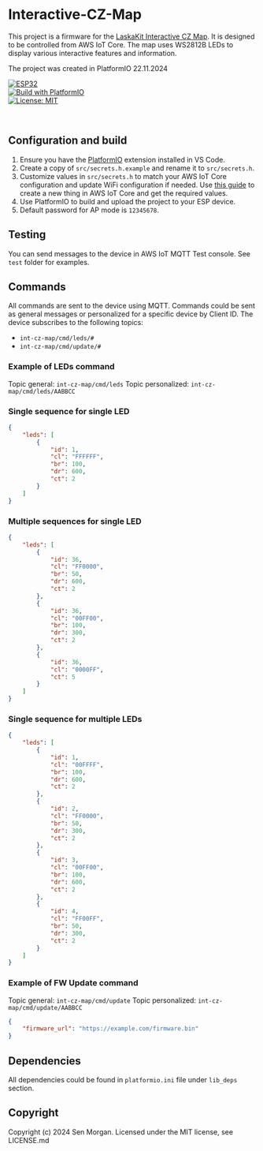 # Interactive-CZ-Map

This project is a firmware for the [LaskaKit Interactive CZ Map](https://www.laskakit.cz/laskakit-interaktivni-mapa-cr-ws2812b/). It is designed to be controlled from AWS IoT Core. The map uses WS2812B LEDs to display various interactive features and information.

The project was created in PlatformIO 22.11.2024

[![ESP32](https://img.shields.io/badge/ESP-32-000000.svg?longCache=true&style=flat&colorA=AA101F)](https://www.espressif.com/en/products/socs/esp32)<br>
[![Build with PlatformIO](https://img.shields.io/badge/Build%20with-PlatformIO-orange)](https://platformio.org/)<br>
[![License: MIT](https://img.shields.io/badge/License-MIT-brightgreen.svg)](https://opensource.org/licenses/MIT)

<br>

## Configuration and build
1. Ensure you have the [PlatformIO](https://platformio.org/) extension installed in VS Code.
3. Create a copy of `src/secrets.h.example` and rename it to `src/secrets.h`.
4. Customize values in `src/secrets.h` to match your AWS IoT Core configuration and update WiFi configuration if needed. Use [this guide](https://aws.amazon.com/ru/blogs/compute/building-an-aws-iot-core-device-using-aws-serverless-and-an-esp32/) to create a new thing in AWS IoT Core and get the required values.
5. Use PlatformIO to build and upload the project to your ESP device.
6. Default password for AP mode is `12345678`.

## Testing
You can send messages to the device in AWS IoT MQTT Test console. See `test` folder for examples.

## Commands
All commands are sent to the device using MQTT. Commands could be sent as general messages or personalized for a specific device by Client ID.
The device subscribes to the following topics:
- `int-cz-map/cmd/leds/#`
- `int-cz-map/cmd/update/#`

### Example of LEDs command
Topic general: `int-cz-map/cmd/leds`
Topic personalized: `int-cz-map/cmd/leds/AABBCC`

### Single sequence for single LED
```json
{
    "leds": [
        {
            "id": 1,
            "cl": "FFFFFF",
            "br": 100,
            "dr": 600,
            "ct": 2
        }
    ]
}
```

### Multiple sequences for single LED
```json
{
    "leds": [
        {
            "id": 36,
            "cl": "FF0000",
            "br": 50,
            "dr": 600,
            "ct": 2
        },
        {
            "id": 36,
            "cl": "00FF00",
            "br": 100,
            "dr": 300,
            "ct": 2
        },
        {
            "id": 36,
            "cl": "0000FF",
            "ct": 5
        }
    ]
}
```

### Single sequence for multiple LEDs
```json
{
    "leds": [
        {
            "id": 1,
            "cl": "00FFFF",
            "br": 100,
            "dr": 600,
            "ct": 2
        },
        {
            "id": 2,
            "cl": "FF0000",
            "br": 50,
            "dr": 300,
            "ct": 2
        },
        {
            "id": 3,
            "cl": "00FF00",
            "br": 100,
            "dr": 600,
            "ct": 2
        },
        {
            "id": 4,
            "cl": "FF00FF",
            "br": 50,
            "dr": 300,
            "ct": 2
        }
    ]
}
```

### Example of FW Update command
Topic general: `int-cz-map/cmd/update`
Topic personalized: `int-cz-map/cmd/update/AABBCC`
```json
{
    "firmware_url": "https://example.com/firmware.bin"
}
```

## Dependencies
All dependencies could be found in `platformio.ini` file under `lib_deps` section.

## Copyright
Copyright (c) 2024 Sen Morgan. Licensed under the MIT license, see LICENSE.md